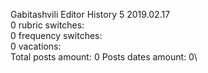 Gabitashvili	Editor History 5 2019.02.17\
0 rubric switches:\
0 frequency switches:\
0 vacations:\
Total posts amount: 0	Posts dates amount: 0\
